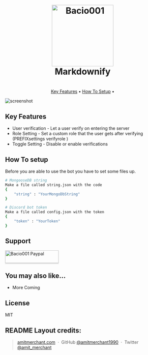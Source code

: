 
<h1 align="center">
  <br>
  <a href="http://www.bacio001.xyz/"><img src="https://r.search.yahoo.com/_ylt=AwrJ3s_klN9gUkwAF4J1KAx.;_ylu=c2VjA3NyBHNsawNpbWcEb2lkA2RkMDVkYjc3NzNkMGYwZTg4NzNmMGYyOGRjMmVhZWFiBGdwb3MDMQRpdANiaW5n/RV=2/RE=1625294180/RO=11/RU=https%3a%2f%2fwww.fiverr.com%2fbacio001%2fmake-you-a-basic-discord-bot/RK=2/RS=EiY95lLchFATGJMCgNI4e8XdmM0-" alt="Bacio001" width="200"></a>
  <br>
  Markdownify
  <br>
</h1>

<h1 align="Verification bot by Bacio001"></h1>

<p align="center">
  <a href="#key-features">Key Features</a> •
  <a href="#how-to-setup">How To Setup</a> •
</p>

![screenshot](https://raw.githubusercontent.com/amitmerchant1990/electron-markdownify/master/app/img/markdownify.gif)

## Key Features

* User verification - Let a user verify on entering the server
* Role Setting - Set a custom role that the user gets after verifying (PREFIXsettings verifyrole <roleid>)
* Toggle Setting - Disable or enable verifications



## How To setup

Before you are able to use the bot you have to set some files up.

```bash
# MongooseDB string
Make a file called string.json with the code
{
	"string" : "YourMongoDbString"
}

# Discord bot token
Make a file called config.json with the token
{
	"token" : "YourToken"
}
```

## Support

<a href="paypal.me/Bacio001" target="_blank"><img src="https://tse4.mm.bing.net/th?id=OIP.cP-T7bBVT2FOVr8mc6_C3wHaDt&pid=Api&P=0&w=354&h=178" alt="Bacio001 Paypal" style="height: 41px !important;width: 174px !important;box-shadow: 0px 3px 2px 0px rgba(190, 190, 190, 0.5) !important;-webkit-box-shadow: 0px 3px 2px 0px rgba(190, 190, 190, 0.5) !important;" ></a>


## You may also like...

- More Coming

## License

MIT

	
README Layout credits:
---

> [amitmerchant.com](https://www.amitmerchant.com) &nbsp;&middot;&nbsp;
> GitHub [@amitmerchant1990](https://github.com/amitmerchant1990) &nbsp;&middot;&nbsp;
> Twitter [@amit_merchant](https://twitter.com/amit_merchant)

